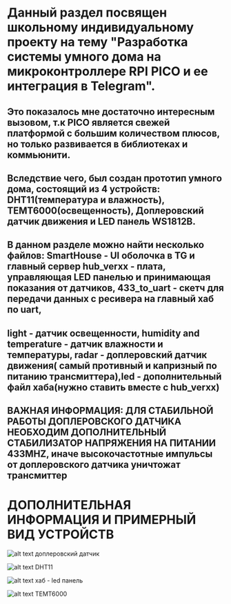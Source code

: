 # Данный раздел посвящен школьному индивидуальному проекту на тему "Разработка системы умного дома на микроконтроллере RPI PICO и ее интеграция в Telegram".

## Это показалось мне достаточно интересным вызовом, т.к PICO является свежей платформой с большим количеством плюсов, но только развивается в библиотеках и коммьюнити. 
## Вследствие чего, был создан прототип умного дома, состоящий из 4 устройств: DHT11(температура и влажность), TEMT6000(освещенность), Доплеровский датчик движения и LED панель WS1812B.

## В данном разделе можно найти несколько файлов: SmartHouse - UI оболочка в TG и главный сервер hub_verxx - плата, управляющая LED панелью и принимающая показания от датчиков, 433_to_uart - скетч для передачи данных с ресивера на главный хаб по uart,
## light - датчик освещенности, humidity and temperature - датчик влажности и температуры, radar - доплеровский датчик движения( самый противный и капризный по питанию трансмиттера),led - дополнительный файл хаба(нужно ставить вместе с hub_verxx)

## ВАЖНАЯ ИНФОРМАЦИЯ: ДЛЯ СТАБИЛЬНОЙ РАБОТЫ ДОПЛЕРОВСКОГО ДАТЧИКА НЕОБХОДИМ ДОПОЛНИТЕЛЬНЫЙ СТАБИЛИЗАТОР НАПРЯЖЕНИЯ НА ПИТАНИИ 433MHZ, иначе высокочастотные импульсы от доплеровского датчика уничтожат трансмиттер


# ДОПОЛНИТЕЛЬНАЯ ИНФОРМАЦИЯ И ПРИМЕРНЫЙ ВИД УСТРОЙСТВ

![alt text](https://i.imgur.com/Bn6t3c2.jpeg) 
доплеровский датчик 

![alt text](https://i.imgur.com/nt3sy1D.jpeg)
DHT11

![alt text](https://i.imgur.com/Ahoigrt.jpeg)
хаб - led панель

![alt text](https://i.imgur.com/Tck8Fbx.jpeg)
TEMT6000
